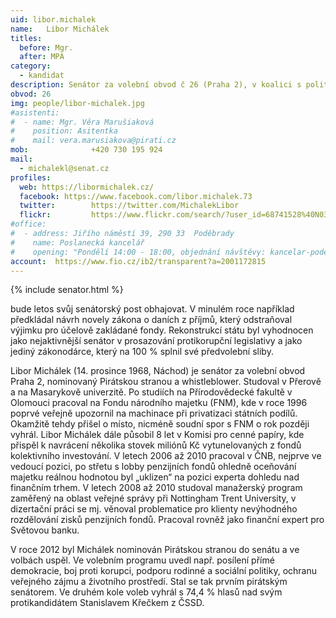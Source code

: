 ```yaml
---
uid: libor.michalek
name:   Libor Michálek 
titles:
  before: Mgr.
  after: MPA
category:
  - kandidat
description: Senátor za volební obvod č 26 (Praha 2), v koalici s politickým hnutím VIZE
obvod: 26
img: people/libor-michalek.jpg 
#asistenti:
#  - name: Mgr. Věra Marušiaková
#    position: Asitentka
#    mail: vera.marusiakova@pirati.cz
mob:			  +420 730 195 924
mail:
  - michalekl@senat.cz
profiles:
  web: https://libormichalek.cz/
  facebook: https://www.facebook.com/libor.michalek.73
  twitter: 		  https://twitter.com/MichalekLibor
  flickr:		  https://www.flickr.com/search/?user_id=68741528%40N03&sort=date-taken-desc&view_all=1&text=libor%20mich%C3%A1lek
#office:
#  - address: Jiřího náměstí 39, 290 33  Poděbrady
#    name: Poslanecká kancelář
#    opening: "Pondělí 14:00 - 18:00, objednání návštěvy: kancelar-podebrady@pirati.cz nebo 778 111 462. Dne 18. 6. je z pracovních důvodů kancelář mimo provoz."
account:  https://www.fio.cz/ib2/transparent?a=2001172815 
---
```


{% include senator.html %} 

bude letos svůj senátorský post obhajovat. V minulém roce například předkládal návrh novely zákona o daních z příjmů, který odstraňoval výjimku pro účelově zakládané fondy. Rekonstrukcí státu byl vyhodnocen jako nejaktivnější senátor v prosazování protikorupční legislativy a jako jediný zákonodárce, který na 100 % splnil své předvolební sliby.

Libor Michálek (14. prosince 1968, Náchod) je senátor za volební obvod Praha 2, nominovaný Pirátskou stranou a whistleblower. Studoval v Přerově a na Masarykově univerzitě. Po studiích na Přírodovědecké fakultě v Olomouci pracoval na Fondu národního majetku (FNM), kde v roce 1996 poprvé veřejně upozornil na machinace při privatizaci státních podílů. Okamžitě tehdy přišel o místo, nicméně soudní spor s FNM o rok později vyhrál. Libor Michálek dále působil 8 let v Komisi pro cenné papíry, kde přispěl k navrácení několika stovek miliónů Kč vytunelovaných z fondů kolektivního investování. V letech 2006 až 2010 pracoval v ČNB, nejprve ve vedoucí pozici, po střetu s lobby penzijních fondů ohledně oceňování majetku reálnou hodnotou byl „uklizen“ na pozici experta dohledu nad finančním trhem. V letech 2008 až 2010 studoval manažerský program zaměřený na oblast veřejné správy při Nottingham Trent University, v dizertační práci se mj. věnoval problematice pro klienty nevýhodného rozdělování zisků penzijních fondů. Pracoval rovněž jako finanční expert pro Světovou banku.

V roce 2012 byl Michálek nominován Pirátskou stranou do senátu a ve volbách uspěl. Ve volebním programu uvedl např. posílení přímé demokracie, boj proti korupci, podporu rodinné a sociální politiky, ochranu veřejného zájmu a životního prostředí. Stal se tak prvním pirátským senátorem. Ve druhém kole voleb vyhrál s 74,4 % hlasů nad svým protikandidátem Stanislavem Křečkem z ČSSD.
